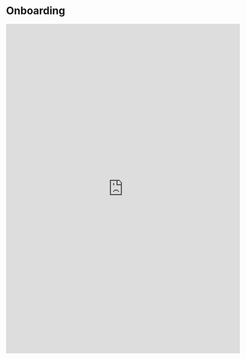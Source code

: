 <style>
  iframe{
    width: revert-layer;
    height: revert-layer;
    min-height: 900px;
  }
  
  @media (max-width: 575.98px){
  iframe{
    width: 100%;
    width: -moz-available;
    width: -webkit-fill-available;
    width: fill-available;
  }
  }
</style>




# Onboarding


<iframe src="https://docs.google.com/forms/d/e/1FAIpQLSci89eIjnlL1rxRal9bf5YhTJESpMFBYg4mlTpb8WOBUDKpOg/viewform?embedded=true" width="640" height="900" frameborder="0" marginheight="0" marginwidth="0">Loading…</iframe>
